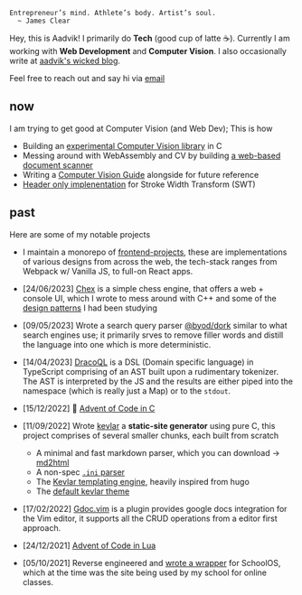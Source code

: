 ```
Entrepreneur’s mind. Athlete’s body. Artist’s soul.
  ~ James Clear
```

Hey, this is Aadvik! I primarily do **Tech** (good cup of latte ☕). Currently I am working with **Web Development** and **Computer Vision**. I also occasionally write at [aadvik's wicked blog](https://aadv1k.netlify.app/).

Feel free to reach out and say hi via [email](mailto:aadv1k@outlook.com)

## now

I am trying to get good at Computer Vision (and Web Dev); This is how

- Building an [experimental Computer Vision library](https://github.com/aadv1k/deimos) in C
- Messing around with WebAssembly and CV by building [a web-based document scanner](https://github.com/aadv1k/quickdoc) 
- Writing a [Computer Vision Guide](https://aadv1k.gitbook.io/cv-guide) alongside for future reference
- [Header only implenentation](https://github.com/aadv1k/swt) for Stroke Width Transform (SWT)

## past

Here are some of my notable projects

- I maintain a monorepo of [frontend-projects](https://github.com/aadv1k/frontend-projects), these are implementations of various designs from across the web, the tech-stack ranges from Webpack w/ Vanilla JS, to full-on React apps.

- [24/06/2023] [Chex](https://github.com/aadv1k/chex) is a simple chess engine, that offers a web + console UI, which I wrote to mess around with C++ and some of the [design patterns](https://refactoring.guru/design-patterns) I had been studying

- [09/05/2023] Wrote a search query parser [@byod/dork](https://github.com/aadv1k/byod/tree/main/dork) similar to what search engines use; it primarily srves to remove filler words and distill the language into one which is more deterministic.

- [14/04/2023] [DracoQL](https://github.com/aadv1k/dracoql) is a DSL (Domain specific language) in TypeScript comprising of an AST built upon a rudimentary tokenizer. The AST is interpreted by the JS and the results are either piped into the namespace (which is really just a Map) or to the `stdout`.

- [15/12/2022] 🎄 [Advent of Code in C](https://github.com/Aadv1k/AdventOfC2022)

- [11/09/2022] Wrote [kevlar](https://github.com/aadv1k/kevlar) a **static-site generator** using pure C, this project comprises of several smaller chunks, each built from scratch
  - A minimal and fast markdown parser, which you can download -> [md2html](https://github.com/Aadv1k/kevlar/releases/tag/v2.0.1)
  - A non-spec [`.ini` parser](https://github.com/Aadv1k/kevlar#config)
  - The [Kevlar templating engine](https://github.com/Aadv1k/kevlar#templating), heavily inspired from hugo
  - The [default kevlar theme](https://github.com/Aadv1k/listed-kevlar-theme)

- [17/02/2022] [Gdoc.vim](https://github.com/aadv1k/gdoc.vim) is a plugin provides google docs integration for the Vim editor, it supports all the CRUD operations from a editor first approach.

- [24/12/2021] [Advent of Code in Lua](https://github.com/Aadv1k/AdventOfLua2021)

- [05/10/2021] Reverse engineered and [wrote a wrapper](https://github.com/Aadv1k/schoolOS-api-wrapper) for SchoolOS, which at the time was the site being used by my school for online classes.
